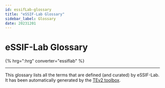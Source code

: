 ```yaml
---
id: essifLab-glossary
title: "eSSIF-Lab Glossary"
sidebar_label: Glossary
date: 20231201
---
```


# eSSIF-Lab Glossary

{% hrg=":hrg" converter="essiflab" %}

---

This glossary lists all the terms that are defined (and curated) by eSSIF-Lab. It has been automatically generated by the [TEv2 toolbox](https://tno-terminology-design.github.io/tev2-specifications/docs/overview/overview-tev2).

